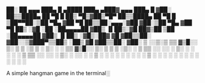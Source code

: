
 ██░ ██  ▄▄▄       ███▄    █   ▄████  ███▄ ▄███▓ ▄▄▄       ███▄    █ 
▓██░ ██▒▒████▄     ██ ▀█   █  ██▒ ▀█▒▓██▒▀█▀ ██▒▒████▄     ██ ▀█   █ 
▒██▀▀██░▒██  ▀█▄  ▓██  ▀█ ██▒▒██░▄▄▄░▓██    ▓██░▒██  ▀█▄  ▓██  ▀█ ██▒
░▓█ ░██ ░██▄▄▄▄██ ▓██▒  ▐▌██▒░▓█  ██▓▒██    ▒██ ░██▄▄▄▄██ ▓██▒  ▐▌██▒
░▓█▒░██▓ ▓█   ▓██▒▒██░   ▓██░░▒▓███▀▒▒██▒   ░██▒ ▓█   ▓██▒▒██░   ▓██░
 ▒ ░░▒░▒ ▒▒   ▓▒█░░ ▒░   ▒ ▒  ░▒   ▒ ░ ▒░   ░  ░ ▒▒   ▓▒█░░ ▒░   ▒ ▒ 
 ▒ ░▒░ ░  ▒   ▒▒ ░░ ░░   ░ ▒░  ░   ░ ░  ░      ░  ▒   ▒▒ ░░ ░░   ░ ▒░
 ░  ░░ ░  ░   ▒      ░   ░ ░ ░ ░   ░ ░      ░     ░   ▒      ░   ░ ░ 
 ░  ░  ░      ░  ░         ░       ░        ░         ░  ░         

 A simple hangman game in the terminal░ 
